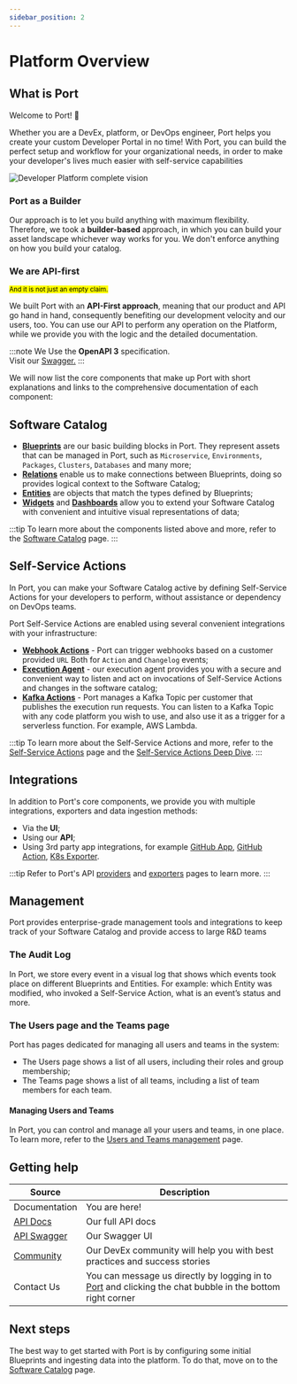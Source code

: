 ```yaml
---
sidebar_position: 2
---
```


# Platform Overview

## What is Port

Welcome to Port! :wave:

Whether you are a DevEx, platform, or DevOps engineer, Port helps you create your custom Developer Portal in no time! With Port, you can build the perfect setup and workflow for your organizational needs, in order to make your developer's lives much easier with self-service capabilities

![Developer Platform complete vision](../static/img/quickstart/platform-vision.png)

### Port as a Builder

Our approach is to let you build anything with maximum flexibility. Therefore, we took a **builder-based** approach, in which you can build your asset landscape whichever way works for you. We don't enforce anything on how you build your catalog.

### We are API-first

<sup><mark>And it is not just an empty claim.</mark></sup>

We built Port with an **API-First approach**, meaning that our product and API go hand in hand, consequently benefiting our development velocity and our users, too. You can use our API to perform any operation on the Platform, while we provide you with the logic and the detailed documentation.

:::note
We Use the **OpenAPI 3** specification.  
Visit our [Swagger.](https://api.getport.io/static/index.html#/)
:::

We will now list the core components that make up Port with short explanations and links to the comprehensive documentation of each component:

## Software Catalog

- [**Blueprints**](./software-catalog/blueprint/) are our basic building blocks in Port. They represent assets that can be managed in Port, such as `Microservice`, `Environments`, `Packages`, `Clusters`, `Databases` and many more;
- [**Relations**](./software-catalog/relation/) enable us to make connections between Blueprints, doing so provides logical context to the Software Catalog;
- [**Entities**](./software-catalog/entity/) are objects that match the types defined by Blueprints;
- [**Widgets**](./software-catalog/widgets/) and [**Dashboards**](./software-catalog/dashboards/) allow you to extend your Software Catalog with convenient and intuitive visual representations of data;

:::tip
To learn more about the components listed above and more, refer to the [Software Catalog](./software-catalog/) page.
:::

## Self-Service Actions

In Port, you can make your Software Catalog active by defining Self-Service Actions for your developers to perform, without assistance or dependency on DevOps teams.

Port Self-Service Actions are enabled using several convenient integrations with your infrastructure:

- [**Webhook Actions**](./self-service-actions/webhook/) - Port can trigger webhooks based on a customer provided `URL` Both for `Action` and `Changelog` events;
- [**Execution Agent**](./self-service-actions/webhook/port-execution-agent/) - our execution agent provides you with a secure and convenient way to listen and act on invocations of Self-Service Actions and changes in the software catalog;
- [**Kafka Actions**](./self-service-actions/kafka/) - Port manages a Kafka Topic per customer that publishes the execution run requests.
  You can listen to a Kafka Topic with any code platform you wish to use, and also use it as a trigger for a serverless function. For example, AWS Lambda.

:::tip
To learn more about the Self-Service Actions and more, refer to the [Self-Service Actions](./self-service-actions/) page and the [Self-Service Actions Deep Dive](./self-service-actions/self-service-actions-deep-dive.md).
:::

## Integrations

In addition to Port's core components, we provide you with multiple integrations, exporters and data ingestion methods:

- Via the **UI**;
- Using our **API**;
- Using 3rd party app integrations, for example [GitHub App](./api-providers/gitops/), [GitHub Action](./api-providers/github-action.md), [K8s Exporter](./exporters/k8s-exporter/).

:::tip
Refer to Port's API [providers](./api-providers/) and [exporters](./exporters/) pages to learn more.
:::

## Management

Port provides enterprise-grade management tools and integrations to keep track of your Software Catalog and provide access to large R&D teams

### The Audit Log

In Port, we store every event in a visual log that shows which events took place on different Blueprints and Entities. For example: which Entity was modified, who invoked a Self-Service Action, what is an event’s status and more.

### The Users page and the Teams page

Port has pages dedicated for managing all users and teams in the system:

- The Users page shows a list of all users, including their roles and group membership;
- The Teams page shows a list of all teams, including a list of team members for each team.

#### Managing Users and Teams

In Port, you can control and manage all your users and teams, in one place. To learn more, refer to the [Users and Teams management](./software-catalog/role-based-access-control/users-and-teams-management.md) page.

## Getting help

| Source                                                                                                  | Description                                                                                                                         |
| ------------------------------------------------------------------------------------------------------- | ----------------------------------------------------------------------------------------------------------------------------------- |
| Documentation                                                                                           | You are here!                                                                                                                       |
| [API Docs](./api-providers/rest.md)                                                                     | Our full API docs                                                                                                                   |
| [API Swagger](https://api.getport.io/static/index.html#/)                                               | Our Swagger UI                                                                                                                      |
| [Community](https://join.slack.com/t/devex-community/shared_invite/zt-1bmf5621e-GGfuJdMPK2D8UN58qL4E_g) | Our DevEx community will help you with best practices and success stories                                                           |
| Contact Us                                                                                              | You can message us directly by logging in to [Port](https://app.getport.io) and clicking the chat bubble in the bottom right corner |

## Next steps

The best way to get started with Port is by configuring some initial Blueprints and ingesting data into the platform. To do that, move on to the [Software Catalog](./software-catalog/) page.
